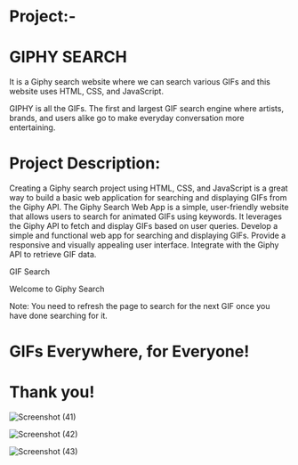 # Project:-                                                  

#                                                                      GIPHY SEARCH

 




 It is a Giphy search website where we can search various GIFs and this website uses HTML, CSS, and JavaScript.
 
 GIPHY is all the GIFs. The first and largest GIF search engine where artists, brands, and users alike go to make everyday conversation more entertaining.

# Project Description:
 
Creating a Giphy search project using HTML, CSS, and JavaScript is a great way to build a basic web application for searching and displaying GIFs from the Giphy API. The Giphy Search Web App is a simple, user-friendly website that allows users to search for animated GIFs using keywords. It leverages the Giphy API to fetch and display GIFs based on user queries. Develop a simple and functional web app for searching and displaying GIFs. Provide a responsive and visually appealing user interface. Integrate with the Giphy API to retrieve GIF data.

GIF Search

Welcome to Giphy Search

Note: You need to refresh the page to search for the next GIF once you have done searching for it.


# GIFs Everywhere, for Everyone!


# Thank you!

![Screenshot (41)](https://github.com/omkarkulkarni2704/GIPHY-Search/assets/89896505/bf699e13-9ffd-4324-ac29-152fb5962b92)

![Screenshot (42)](https://github.com/omkarkulkarni2704/GIPHY-Search/assets/89896505/6de8ebca-18ac-4ff5-9517-9fa36a89644f)

![Screenshot (43)](https://github.com/omkarkulkarni2704/GIPHY-Search/assets/89896505/e94a46ce-5bac-4513-a558-fa888b05a16d)
















